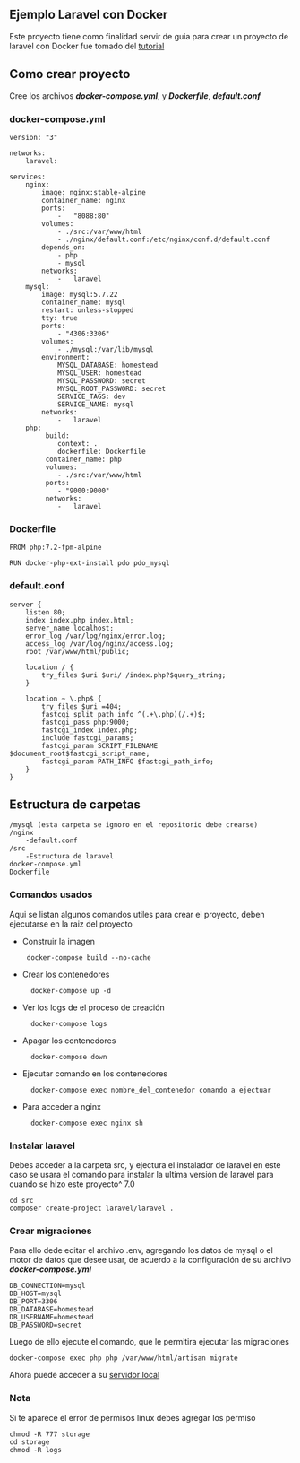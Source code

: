 ## Ejemplo Laravel con Docker

Este proyecto tiene como finalidad servir de guia para crear un proyecto de laravel con Docker
fue tomado del [tutorial](https://www.youtube.com/watch?v=5N6gTVCG_rw) 

## Como crear proyecto

Cree los archivos ***docker-compose.yml***, y ***Dockerfile***, ***default.conf***

### docker-compose.yml
    version: "3"

    networks: 
        laravel:

    services: 
        nginx:
            image: nginx:stable-alpine
            container_name: nginx
            ports: 
                -   "8088:80"
            volumes: 
                - ./src:/var/www/html
                - ./nginx/default.conf:/etc/nginx/conf.d/default.conf
            depends_on: 
                - php
                - mysql 
            networks: 
                -   laravel
        mysql:
            image: mysql:5.7.22
            container_name: mysql
            restart: unless-stopped
            tty: true
            ports: 
                - "4306:3306"
            volumes: 
                - ./mysql:/var/lib/mysql
            environment: 
                MYSQL_DATABASE: homestead
                MYSQL_USER: homestead
                MYSQL_PASSWORD: secret
                MYSQL_ROOT_PASSWORD: secret
                SERVICE_TAGS: dev
                SERVICE_NAME: mysql            
            networks: 
                -   laravel
        php:
             build:     
                context: .
                dockerfile: Dockerfile
             container_name: php
             volumes: 
                - ./src:/var/www/html
             ports: 
                - "9000:9000"
             networks: 
                -   laravel

### Dockerfile

    FROM php:7.2-fpm-alpine

    RUN docker-php-ext-install pdo pdo_mysql

### default.conf

    server {
        listen 80;
        index index.php index.html;
        server_name localhost;
        error_log /var/log/nginx/error.log;
        access_log /var/log/nginx/access.log;
        root /var/www/html/public;

        location / {
            try_files $uri $uri/ /index.php?$query_string; 
        }

        location ~ \.php$ {
            try_files $uri =404;
            fastcgi_split_path_info ^(.+\.php)(/.+)$;
            fastcgi_pass php:9000;
            fastcgi_index index.php;
            include fastcgi_params;
            fastcgi_param SCRIPT_FILENAME $document_root$fastcgi_script_name;
            fastcgi_param PATH_INFO $fastcgi_path_info;
        } 
    }
## Estructura de carpetas

    /mysql (esta carpeta se ignoro en el repositorio debe crearse)
    /nginx
        -default.conf
    /src
        -Estructura de laravel
    docker-compose.yml
    Dockerfile

### Comandos usados
Aqui se listan algunos comandos utiles para crear el proyecto, deben ejecutarse en la raiz del proyecto

-  Construir la imagen 

        docker-compose build --no-cache 

- Crear los contenedores

        docker-compose up -d

- Ver los logs de el proceso de creación  

        docker-compose logs

- Apagar los contenedores   

        docker-compose down

- Ejecutar comando en los contenedores

        docker-compose exec nombre_del_contenedor comando a ejectuar

- Para acceder a nginx 

        docker-compose exec nginx sh

### Instalar laravel
Debes acceder a la carpeta src, y ejectura el instalador de laravel en este caso se usara el comando para instalar la ultima versión de laravel para cuando se hizo este proyecto^ 7.0
    
    cd src
    composer create-project laravel/laravel .
### Crear migraciones
Para ello dede editar el archivo .env, agregando los datos de mysql o el motor de datos que desee usar, de acuerdo a la configuración de su archivo ***docker-compose.yml***

    DB_CONNECTION=mysql
    DB_HOST=mysql
    DB_PORT=3306
    DB_DATABASE=homestead
    DB_USERNAME=homestead
    DB_PASSWORD=secret

Luego de ello ejecute el comando, que le permitira ejecutar las migraciones

    docker-compose exec php php /var/www/html/artisan migrate


Ahora puede acceder a su [servidor local](localhost:8088) 

### Nota 
Si te aparece el error de permisos linux debes agregar los permiso

    chmod -R 777 storage
    cd storage  
    chmod -R logs
